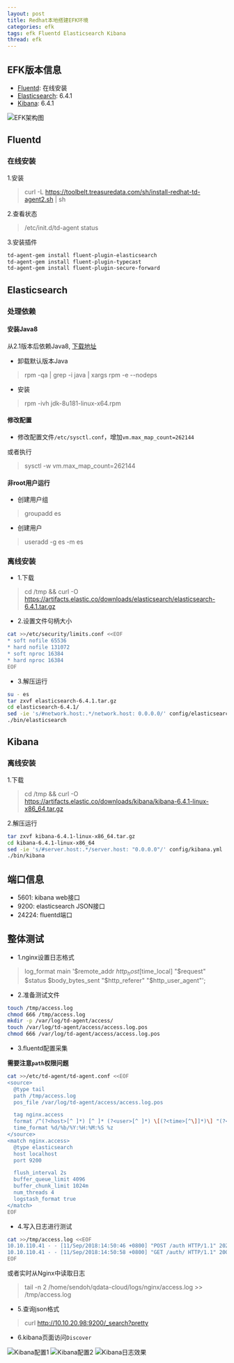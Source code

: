 ```yaml
---
layout: post
title: Redhat本地搭建EFK环境
categories: efk
tags: efk Fluentd Elasticsearch Kibana
thread: efk
---
```

## EFK版本信息
* [Fluentd]( http://www.fluentd.org/): 在线安装
* [Elasticsearch](https://www.elastic.co/products/elasticsearch): 6.4.1
* [Kibana](https://www.elastic.co/products/kibana): 6.4.1

![EFK架构图](/static/images/efk/fluentd-elasticsearch.png)

## Fluentd

### 在线安装
1.安装

> curl -L https://toolbelt.treasuredata.com/sh/install-redhat-td-agent2.sh \| sh

2.查看状态

> /etc/init.d/td-agent status

3.安装插件

```bash
td-agent-gem install fluent-plugin-elasticsearch
td-agent-gem install fluent-plugin-typecast
td-agent-gem install fluent-plugin-secure-forward
```

## Elasticsearch

### 处理依赖

#### 安装Java8

从2.1版本后依赖Java8, [下载地址](https://www.oracle.com/technetwork/java/javase/downloads/jdk8-downloads-2133151.html)

* 卸载默认版本Java

> rpm -qa \| grep -i java \| xargs rpm -e \-\-nodeps

* 安装

> rpm -ivh jdk-8u181-linux-x64.rpm

#### 修改配置
* 修改配置文件`/etc/sysctl.conf`，增加`vm.max_map_count=262144`

或者执行

> sysctl -w vm.max_map_count=262144

#### 非root用户运行
* 创建用户组

> groupadd es

* 创建用户

> useradd -g es -m es

### 离线安装
* 1.下载
> cd /tmp && curl -O https://artifacts.elastic.co/downloads/elasticsearch/elasticsearch-6.4.1.tar.gz

* 2.设置文件句柄大小

```bash
cat >>/etc/security/limits.conf <<EOF
* soft nofile 65536
* hard nofile 131072
* soft nproc 16384
* hard nproc 16384
EOF
```

* 3.解压运行

```bash
su - es
tar zxvf elasticsearch-6.4.1.tar.gz
cd elasticsearch-6.4.1/
sed -ie 's/#network.host:.*/network.host: 0.0.0.0/' config/elasticsearch.yml
./bin/elasticsearch
```

## Kibana

### 离线安装
1.下载
> cd /tmp && curl -O https://artifacts.elastic.co/downloads/kibana/kibana-6.4.1-linux-x86_64.tar.gz

2.解压运行
```bash
tar zxvf kibana-6.4.1-linux-x86_64.tar.gz
cd kibana-6.4.1-linux-x86_64
sed -ie 's/#server.host:.*/server.host: "0.0.0.0"/' config/kibana.yml
./bin/kibana
```

## 端口信息
* 5601: kibana web接口
* 9200: elasticsearch JSON接口
* 24224: fluentd端口

## 整体测试
* 1.nginx设置日志格式

> log_format  main  '$remote_addr $http_host [$time_local] "$request" $status $body_bytes_sent "$http_referer" "$http_user_agent"';

* 2.准备测试文件

```bash
touch /tmp/access.log
chmod 666 /tmp/access.log
mkdir -p /var/log/td-agent/access/
touch /var/log/td-agent/access/access.log.pos
chmod 666 /var/log/td-agent/access/access.log.pos
```

* 3.fluentd配置采集

**需要注意`path`权限问题**

```bash
cat >>/etc/td-agent/td-agent.conf <<EOF
<source>
  @type tail
  path /tmp/access.log
  pos_file /var/log/td-agent/access/access.log.pos

  tag nginx.access
  format /^(?<host>[^ ]*) [^ ]* (?<user>[^ ]*) \[(?<time>[^\]]*)\] "(?<method>\S+)(?: +(?<path>[^ ]*) +\S*)?" (?<code>[^ ]*) (?<size>[^ ]*) "(?<referer>[^\"]*)" "(?<agent>[^\"]*)" "(?<other>[^ ]*)"$/
  time_format %d/%b/%Y:%H:%M:%S %z
</source>
<match nginx.access>
  @type elasticsearch
  host localhost
  port 9200

  flush_interval 2s
  buffer_queue_limit 4096
  buffer_chunk_limit 1024m
  num_threads 4
  logstash_format true
</match>
EOF
```

* 4.写入日志进行测试

```bash
cat >>/tmp/access.log <<EOF
10.10.110.41 - - [11/Sep/2018:14:50:46 +0800] "POST /auth HTTP/1.1" 202 97 "http://10.10.20.98/login.html" "Mozilla/5.0 (Macintosh; Intel Mac OS X 10_13_4) AppleWebKit/537.36 (KHTML, like Gecko) Chrome/68.0.3440.106 Safari/537.36" "-"
10.10.110.41 - - [11/Sep/2018:14:50:58 +0800] "GET /auth/ HTTP/1.1" 200 424 "http://10.10.20.98/login.html" "Mozilla/5.0 (Macintosh; Intel Mac OS X 10_13_4) AppleWebKit/537.36 (KHTML, like Gecko) Chrome/68.0.3440.106 Safari/537.36" "-"
EOF
```

或者实时从Nginx中读取日志

> tail -n 2 /home/sendoh/qdata-cloud/logs/nginx/access.log \>\> /tmp/access.log

* 5.查询json格式

> curl http://10.10.20.98:9200/_search?pretty

* 6.kibana页面访问`Discover`

![Kibana配置1](/static/images/efk/kibana-management1.jpg)
![Kibana配置2](/static/images/efk/kibana-management2.jpg)
![Kibana日志效果](/static/images/efk/kibana-discover.jpg)

